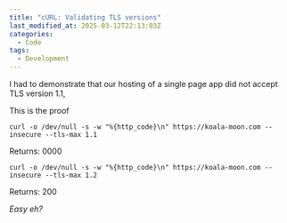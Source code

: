 ```yaml
---
title: "cURL: Validating TLS versions"
last_modified_at: 2025-03-12T22:13:03Z
categories:
  - Code
tags:
  - Development
---
```


I had to demonstrate that our hosting of a single page app did not accept TLS version 1.1,

This is the proof

```:bash
curl -o /dev/null -s -w "%{http_code}\n" https://koala-moon.com --insecure --tls-max 1.1
```

Returns: 0000

```:bash
curl -o /dev/null -s -w "%{http_code}\n" https://koala-moon.com --insecure --tls-max 1.2
```

Returns: 200

_Easy eh?_
